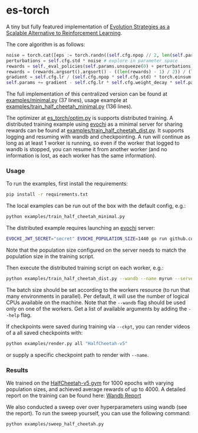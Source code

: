 # es-torch

A tiny but fully featured implementation of [Evolution Strategies as a Scalable Alternative to Reinforcement Learning](https://arxiv.org/abs/1703.03864).

The core algorithm is as follows:
```python
noise = torch.cat([eps := torch.randn((self.cfg.npop // 2, len(self.params)), generator=self.g), -eps], 0) # antithetic sampling
perturbations = self.cfg.std * noise # explore in parameter space
rewards = self._eval_policies(self.params.unsqueeze(0) + perturbations)  # evaluate perturbed policies
rewards = (rewards.argsort().argsort() - ((len(rewards) - 1) / 2)) / (len(rewards) - 1) # centered rank transformation
gradient = self.cfg.lr / (self.cfg.npop * self.cfg.std) * torch.einsum("np,n->p", perturbations, rewards)
self.params += gradient - self.cfg.lr * self.cfg.weight_decay * self.params # gradient ascent
```
The full implementation of this centralized version can be found at [examples/minimal.py](https://github.com/neuro-soup/es-torch/blob/main/examples/minimal.py) (37 lines), usage example at [examples/train_half_cheetah_minimal.py](https://github.com/neuro-soup/es-torch/blob/main/examples/train_half_cheetah_minimal.py) (136 lines).

The optimizer at [es_torch/optim.py](https://github.com/neuro-soup/es-torch/blob/main/es_torch/optim.py) is supports distributed training.
A distributed training example using [evochi](https://github.com/neuro-soup/evochi/tree/master) as a minimal server for sharing rewards can be found at [examples/train_half_cheetah_dist.py](https://github.com/neuro-soup/es-torch/blob/main/examples/train_half_cheetah_dist.py).
It supports logging and resuming with wandb and checkpointing.
A run will continue as long as at least 1 worker is running, so even if the worker that logged to wandb is stopped, you can resume it from another worker (and no information is lost, as each worker has the same information).

### Usage

To run the examples, first install the requirements:
```bash
pip install -r requirements.txt
```

The local examples can be run out of the box with the default config, e.g.:
```bash
python examples/train_half_cheetah_minimal.py
```

The distributed example requires launching an [evochi](https://github.com/neuro-soup/evochi/tree/master) server:
```bash
EVOCHI_JWT_SECRET="secret" EVOCHI_POPULATION_SIZE=1440 go run github.com/neuro-soup/evochi/cmd/evochi@latest
```
Note that the population size configured on the server needs to match the population size in the training script.

Then execute the distributed training script on each worker, e.g.:
```bash
python examples/train_half_cheetah_dist.py --wandb --name myrun --server localhost:8080 --bs 50
```
The batch size should be set according to the workers resource (to run that many environments in parallel).
Per default, it will use the number of logical CPUs available on the machine.
Note that the `--wandb` flag should be used only on one of the workers.
Get a list of available arguments by adding the `--help` flag.

If checkpoints were saved during training via `--ckpt`, you can render videos of a all saved checkpoints with:
```bash
python examples/render.py all "HalfCheetah-v5"
```
or supply a specific checkpoint path to render with `--name`.

### Results

We trained on the [HalfCheetah-v5 gym](https://gymnasium.farama.org/environments/mujoco/half_cheetah/) for 1000 epochs with varying population sizes, and achieved average rewards of up to 4000.
A detailed report on the training can be found here: [Wandb Report](https://wandb.ai/maxw/ES-HalfCheetah/reports/ES-HalfCheetah--VmlldzoxMDgyNTA5MQ?accessToken=mx2jsa0zjqoew8iznpjdqgvnge63l4voc9n2493dx3zxld9yvjt3p59x5n6ijqhf)

We also conducted a sweep over over hyperparameters using wandb (see the report).
To run the sweep yourself, you can use the following command:
```bash
python examples/sweep_half_cheetah.py
```
